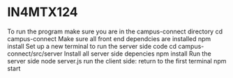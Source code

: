 # IN4MTX124

To run the program make sure you are in the campus-connect directory 
  cd campus-connect 
Make sure all front end dependcies are installed 
  npm install 
Set up a new terminal to run the server side code
  cd campus-connect/src/server
Install all server side depencies
  npm install
Run the server side 
  node server.js
run the client side: return to the first terminal 
  npm start

